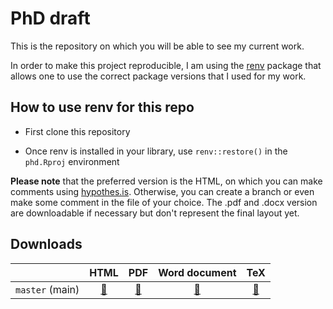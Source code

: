 # PhD draft

This is the repository on which you will be able to see my current work. 

In order to make this project reproducible, I am using the [renv](https://rstudio.github.io/renv/articles/renv.html) package that allows one to use the correct package versions that I used for my work. 

## How to use renv for this repo

* First clone this repository

* Once renv is installed in your library, use `renv::restore()` in the `phd.Rproj` environment


**Please note** that the preferred version is the HTML, on which you can make comments using [hypothes.is](https://hypothes.is/). Otherwise, you can create a branch or even make some comment in the file of your choice. The .pdf and .docx version are downloadable if necessary but don't represent the final layout yet.

## Downloads

[master_pdf]: https://github.com/FrsLry/phd/raw/master/docs/phd.pdf
[master_tex]: https://github.com/FrsLry/phd/raw/master/docs/phd.tex
[master_doc]: https://github.com/FrsLry/phd/raw/master/phd.docx
[master_html]: https://frslry.github.io/phd/phd.html

|                 |            HTML            |             PDF            |        Word document        |             TeX            |
|-----------------|:--------------------------:|:--------------------------:|:---------------------------:|:---------------------------:|
| `master` (main) | [:blue_book:][master_html] | [:green_book:][master_pdf] | [:orange_book:][master_doc] | [:notebook:][master_tex] |
